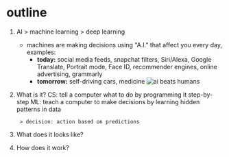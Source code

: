 # outline
1. AI > machine learning > deep learning
	- machines are making decisions using "A.I." that affect you every day, examples:
		- **today:** social media feeds, snapchat filters, Siri/Alexa, Google Translate, Portrait mode, Face ID, recommender engines, online advertising, grammarly
		- **tomorrow:** self-driving cars, medicine
![ai beats humans](https://i.ibb.co/4sdFz9L/Screenshot-2019-12-10-at-11-53-15-AM.png)
2. What is it?
	CS: tell a computer what to do by programming it step-by-step
	ML: teach a computer to make decisions by learning hidden patterns in data
	
		> decision: action based on predictions
		
3. What does it looks like?
4. How does it work?



<!--stackedit_data:
eyJoaXN0b3J5IjpbLTE1MTI4Mjc1MjcsLTE0NTU4MTA5MzksLT
I1ODEwMzk2NywtMTUzNDk5MDY0NCwyMDQwMjk3NjIyXX0=
-->